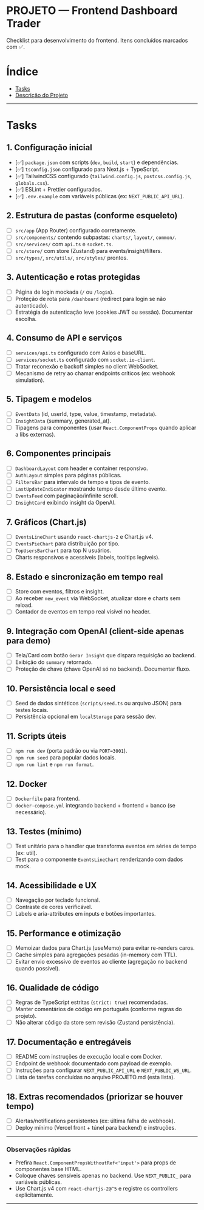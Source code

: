# PROJETO — Frontend Dashboard Trader

Checklist para desenvolvimento do frontend. Itens concluídos marcados com :white_check_mark:.

# Índice

- [Tasks](#tasks)
- [Descrição do Projeto](#description)

---

# Tasks

## 1. Configuração inicial

- [:white_check_mark:] `package.json` com scripts (`dev`, `build`, `start`) e dependências.
- [:white_check_mark:] `tsconfig.json` configurado para Next.js + TypeScript.
- [:white_check_mark:] TailwindCSS configurado (`tailwind.config.js`, `postcss.config.js`, `globals.css`).
- [:white_check_mark:] ESLint + Prettier configurados.
- [:white_check_mark:] `.env.example` com variáveis públicas (ex: `NEXT_PUBLIC_API_URL`).

## 2. Estrutura de pastas (conforme esqueleto)

- [ ] `src/app` (App Router) configurado corretamente.
- [ ] `src/components/` contendo subpastas: `charts/`, `layout/`, `common/`.
- [ ] `src/services/` com `api.ts` e `socket.ts`.
- [ ] `src/store/` com store (Zustand) para events/insight/filters.
- [ ] `src/types/`, `src/utils/`, `src/styles/` prontos.

## 3. Autenticação e rotas protegidas

- [ ] Página de login mockada (`/` ou `/login`).
- [ ] Proteção de rota para `/dashboard` (redirect para login se não autenticado).
- [ ] Estratégia de autenticação leve (cookies JWT ou sessão). Documentar escolha.

## 4. Consumo de API e serviços

- [ ] `services/api.ts` configurado com Axios e baseURL.
- [ ] `services/socket.ts` configurado com `socket.io-client`.
- [ ] Tratar reconexão e backoff simples no client WebSocket.
- [ ] Mecanismo de retry ao chamar endpoints críticos (ex: webhook simulation).

## 5. Tipagem e modelos

- [ ] `EventData` (id, userId, type, value, timestamp, metadata).
- [ ] `InsightData` (summary, generated_at).
- [ ] Tipagens para componentes (usar `React.ComponentProps` quando aplicar a libs externas).

## 6. Componentes principais

- [ ] `DashboardLayout` com header e container responsivo.
- [ ] `AuthLayout` simples para páginas públicas.
- [ ] `FiltersBar` para intervalo de tempo e tipos de evento.
- [ ] `LastUpdateIndicator` mostrando tempo desde último evento.
- [ ] `EventsFeed` com paginação/infinite scroll.
- [ ] `InsightCard` exibindo insight da OpenAI.

## 7. Gráficos (Chart.js)

- [ ] `EventsLineChart` usando `react-chartjs-2` e Chart.js v4.
- [ ] `EventsPieChart` para distribuição por tipo.
- [ ] `TopUsersBarChart` para top N usuários.
- [ ] Charts responsivos e acessíveis (labels, tooltips legíveis).

## 8. Estado e sincronização em tempo real

- [ ] Store com eventos, filtros e insight.
- [ ] Ao receber `new_event` via WebSocket, atualizar store e charts sem reload.
- [ ] Contador de eventos em tempo real visível no header.

## 9. Integração com OpenAI (client-side apenas para demo)

- [ ] Tela/Card com botão `Gerar Insight` que dispara requisição ao backend.
- [ ] Exibição do `summary` retornado.
- [ ] Proteção de chave (chave OpenAI só no backend). Documentar fluxo.

## 10. Persistência local e seed

- [ ] Seed de dados sintéticos (`scripts/seed.ts` ou arquivo JSON) para testes locais.
- [ ] Persistência opcional em `localStorage` para sessão dev.

## 11. Scripts úteis

- [ ] `npm run dev` (porta padrão ou via `PORT=3001`).
- [ ] `npm run seed` para popular dados locais.
- [ ] `npm run lint` e `npm run format`.

## 12. Docker

- [ ] `Dockerfile` para frontend.
- [ ] `docker-compose.yml` integrando backend + frontend + banco (se necessário).

## 13. Testes (mínimo)

- [ ] Test unitário para o handler que transforma eventos em séries de tempo (ex: util).
- [ ] Test para o componente `EventsLineChart` renderizando com dados mock.

## 14. Acessibilidade e UX

- [ ] Navegação por teclado funcional.
- [ ] Contraste de cores verificável.
- [ ] Labels e aria-attributes em inputs e botões importantes.

## 15. Performance e otimização

- [ ] Memoizar dados para Chart.js (useMemo) para evitar re-renders caros.
- [ ] Cache simples para agregações pesadas (in-memory com TTL).
- [ ] Evitar envio excessivo de eventos ao cliente (agregação no backend quando possível).

## 16. Qualidade de código

- [ ] Regras de TypeScript estritas (`strict: true`) recomendadas.
- [ ] Manter comentários de código em português (conforme regras do projeto).
- [ ] Não alterar código da store sem revisão (Zustand persistência).

## 17. Documentação e entregáveis

- [ ] README com instruções de execução local e com Docker.
- [ ] Endpoint de webhook documentado com payload de exemplo.
- [ ] Instruções para configurar `NEXT_PUBLIC_API_URL` e `NEXT_PUBLIC_WS_URL`.
- [ ] Lista de tarefas concluídas no arquivo PROJETO.md (esta lista).

## 18. Extras recomendados (priorizar se houver tempo)

- [ ] Alertas/notifications persistentes (ex: última falha de webhook).
- [ ] Deploy mínimo (Vercel front + túnel para backend) e instruções.

---

### Observações rápidas

- Prefira `React.ComponentPropsWithoutRef<'input'>` para props de componentes base HTML.
- Coloque chaves sensíveis apenas no backend. Use `NEXT_PUBLIC_` para variáveis públicas.
- Use Chart.js v4 com `react-chartjs-2@^5` e registre os controllers explicitamente.

---
